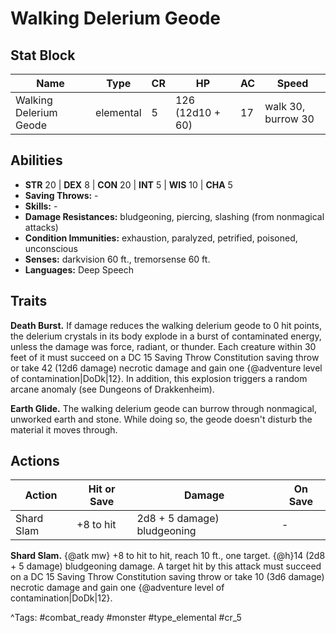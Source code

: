 # Walking Delerium Geode

## Stat Block

| Name | Type | CR | HP | AC | Speed |
|------|------|----|----|----|-------|
| Walking Delerium Geode | elemental | 5 | 126 (12d10 + 60) | 17 | walk 30, burrow 30 |

## Abilities

- **STR** 20 | **DEX** 8 | **CON** 20 | **INT** 5 | **WIS** 10 | **CHA** 5
- **Saving Throws:** -  
- **Skills:** -  
- **Damage Resistances:** bludgeoning, piercing, slashing (from nonmagical attacks)  
- **Condition Immunities:** exhaustion, paralyzed, petrified, poisoned, unconscious  
- **Senses:** darkvision 60 ft., tremorsense 60 ft.  
- **Languages:** Deep Speech

## Traits

**Death Burst.** If damage reduces the walking delerium geode to 0 hit points, the delerium crystals in its body explode in a burst of contaminated energy, unless the damage was force, radiant, or thunder. Each creature within 30 feet of it must succeed on a DC 15 Saving Throw Constitution saving throw or take 42 (12d6 damage) necrotic damage and gain one {@adventure level of contamination|DoDk|12}. In addition, this explosion triggers a random arcane anomaly (see Dungeons of Drakkenheim).

**Earth Glide.** The walking delerium geode can burrow through nonmagical, unworked earth and stone. While doing so, the geode doesn't disturb the material it moves through.


## Actions

| Action | Hit or Save | Damage | On Save |
|--------|--------------|--------|----------|
| Shard Slam | +8 to hit | 2d8 + 5 damage) bludgeoning | - |

**Shard Slam.** {@atk mw} +8 to hit to hit, reach 10 ft., one target. {@h}14 (2d8 + 5 damage) bludgeoning damage. A target hit by this attack must succeed on a DC 15 Saving Throw Constitution saving throw or take 10 (3d6 damage) necrotic damage and gain one {@adventure level of contamination|DoDk|12}.


^Tags: #combat_ready #monster #type_elemental #cr_5